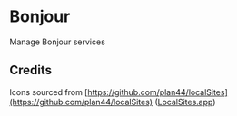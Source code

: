 # Bonjour

Manage Bonjour services

## Credits

Icons sourced from [https://github.com/plan44/localSites](https://github.com/plan44/localSites) ([LocalSites.app](https://apps.apple.com/us/app/localsites/id1289088707?mt=12))
